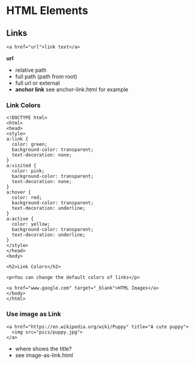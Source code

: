 # HTML Elements

## Links
```
<a href="url">link text</a>
```
**url**
* relative path
* full path (path from root)
* full url or external
* **anchor link** see anchor-link.html for example

### Link Colors
```
<!DOCTYPE html>
<html>
<head>
<style>
a:link {
  color: green;
  background-color: transparent;
  text-decoration: none;
}
a:visited {
  color: pink;
  background-color: transparent;
  text-decoration: none;
}
a:hover {
  color: red;
  background-color: transparent;
  text-decoration: underline;
}
a:active {
  color: yellow;
  background-color: transparent;
  text-decoration: underline;
}
</style>
</head>
<body>

<h2>Link Colors</h2>

<p>You can change the default colors of links</p>

<a href="www.google.com" target="_blank">HTML Images</a> 
</body>
</html>
```

### Use image as Link
```
<a href="https://en.wikipedia.org/wiki/Puppy" title="A cute puppy">
  <img src="pics/puppy.jpg">
</a>
```
* where shows the title?
* see image-as-link.html

